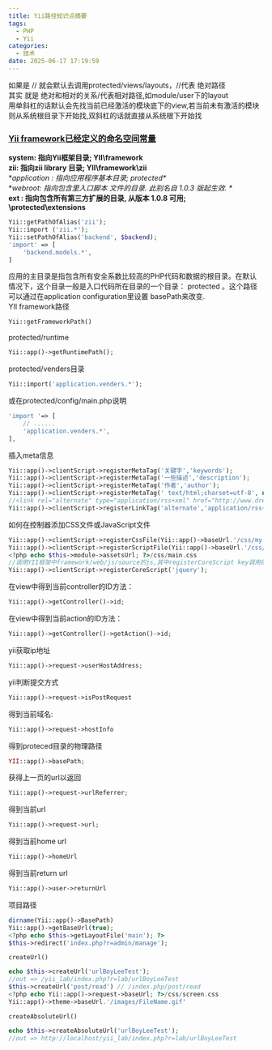 ```yaml
---
title: Yii路径知识点摘要
tags:
  - PHP
  - Yii
categories:
  - 技术
date: 2025-06-17 17:19:59
---
```


如果是 // 就会默认去调用protected/views/layouts，//代表 绝对路径  
其实 就是 绝对和相对的关系/代表相对路径,如module/user下的layout  
用单斜杠的话默认会先找当前已经激活的模块底下的view,若当前未有激活的模块则从系统根目录下开始找,双斜杠的话就直接从系统根下开始找

### [Yii framework已经定义的命名空间常量](#1)

**system: 指向Yii框架目录; YII\framework**  
**zii: 指向zii library 目录; YII\framework\zii**  
**application : 指向应用程序基本目录; protected\**  
**webroot: 指向包含里入口脚本 文件的目录. 此别名自 1.0.3 版起生效. \**  
**ext : 指向包含所有第三方扩展的目录, 从版本 1.0.8 可用; \protected\extensions**

```php
Yii::getPathOfAlias('zii'); 
Yii::import ('zii.*');
Yii::setPathOfAlias('backend', $backend); 
'import' => [
    'backend.models.*', 
]
```

应用的主目录是指包含所有安全系数比较高的PHP代码和数据的根目录。在默认情况下，这个目录一般是入口代码所在目录的一个目录： protected 。这个路径可以通过在application configuration里设置 basePath来改变.  
YII framework路径

```php
Yii::getFrameworkPath()
```

protected/runtime


```php
Yii::app()->getRuntimePath();
```

protected/venders目录

```php
Yii::import('application.venders.*');
```

或在protected/config/main.php说明

```php
'import '=> [   
    // ......    
    'application.venders.*',    
],
```

插入meta信息


```php
Yii::app()->clientScript->registerMetaTag('关键字','keywords');  
Yii::app()->clientScript->registerMetaTag('一些描述','description');  
Yii::app()->clientScript->registerMetaTag('作者','author');  
Yii::app()->clientScript->registerMetaTag(' text/html;charset=utf-8', null, 'Content-Type');  
//<link rel="alternate" type="application/rss+xml" href="http://www.dreamdu.com/feed/" />
Yii::app()->clientScript->registerLinkTag('alternate','application/rss+xml',$this->createUrl('/feed'));
```

如何在控制器添加CSS文件或JavaScript文件

```php
Yii::app()->clientScript->registerCssFile(Yii::app()->baseUrl.'/css/my.css');  
Yii::app()->clientScript->registerScriptFile(Yii::app()->baseUrl.'/css/my.js');  
<?php echo $this->module->assetsUrl; ?>/css/main.css  
//调用YII框架中framework/web/js/source的js,其中registerCoreScript key调用的文件在framework/web/js/packages.php列表中可以查看
Yii::app()->clientScript->registerCoreScript('jquery');
```

在view中得到当前controller的ID方法：

```php
Yii::app()->getController()->id;  
```

在view中得到当前action的ID方法：

```php
Yii::app()->getController()->getAction()->id;  
```

yii获取ip地址

```php
Yii::app()->request->userHostAddress; 
```

yii判断提交方式

```php
Yii::app()->request->isPostRequest 
```

得到当前域名:

```php
Yii::app()->request->hostInfo
```

得到proteced目录的物理路径

```php
YII::app()->basePath; 
```

获得上一页的url以返回

```php
Yii::app()->request->urlReferrer; 
```

得到当前url

```php
Yii::app()->request->url; 
```

得到当前home url

```php
Yii::app()->homeUrl 
```

得到当前return url

```php
Yii::app()->user->returnUrl 
```

项目路径

```php
dirname(Yii::app()->BasePath)  
Yii::app()->getBaseUrl(true);  
<?php echo $this->getLayoutFile('main'); ?>
$this->redirect('index.php?r=admin/manage');
```

`createUrl()`

```php
echo $this->createUrl('urlBoyLeeTest');  
//out => /yii_lab/index.php?r=lab/urlBoyLeeTest  
$this->createUrl('post/read') // /index.php/post/read  
<?php echo Yii::app()->request->baseUrl; ?>/css/screen.css  
Yii::app()->theme->baseUrl.'/images/FileName.gif'
```

`createAbsoluteUrl()`

```php
echo $this->createAbsoluteUrl('urlBoyLeeTest');  
//out => http://localhost/yii_lab/index.php?r=lab/urlBoyLeeTest
```

